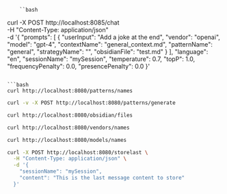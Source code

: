         ``bash
curl -X POST http://localhost:8085/chat \
-H "Content-Type: application/json" \
-d '{
"prompts": [
{
"userInput": "Add a joke at the end",
"vendor": "openai",
"model": "gpt-4",
"contextName": "general_context.md",
"patternName": "general",
"strategyName": "",
"obsidianFile": "test.md"
}
],
"language": "en",
"sessionName": "mySession",
"temperature": 0.7,
"topP": 1.0,
"frequencyPenalty": 0.0,
"presencePenalty": 0.0
}'
```

```bash
curl http://localhost:8080/patterns/names
```
```bash
curl -v -X POST http://localhost:8080/patterns/generate
```

```bash
curl http://localhost:8080/obsidian/files
```

```bash
curl http://localhost:8080/vendors/names
```

```bash
curl http://localhost:8080/models/names
```

```bash
curl -X POST http://localhost:8080/storelast \
  -H "Content-Type: application/json" \
  -d '{
    "sessionName": "mySession",
    "content": "This is the last message content to store"
  }'
```
